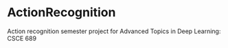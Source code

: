 # ActionRecognition
Action recognition semester project for Advanced Topics in Deep Learning: CSCE 689
